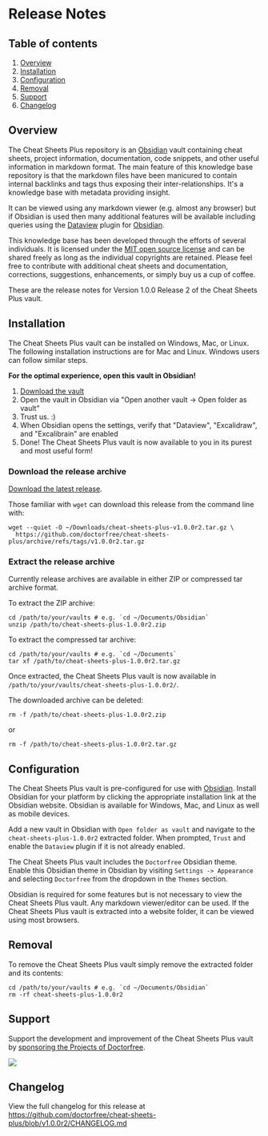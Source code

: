 # Release Notes

## Table of contents

1. [Overview](#overview)
1. [Installation](#installation)
1. [Configuration](#configuration)
1. [Removal](#removal)
1. [Support](#support)
1. [Changelog](#changelog)

## Overview

The Cheat Sheets Plus repository is an [Obsidian](https://obsidian.md) vault containing cheat sheets, project information, documentation, code snippets, and other useful information in markdown format. The main feature of this knowledge base repository is that the markdown files have been manicured to contain internal backlinks and tags thus exposing their inter-relationships. It's a knowledge base with metadata providing insight.

It can be viewed using any markdown viewer (e.g. almost any browser) but if Obsidian is used then many additional features will be available including queries using the [Dataview](https://blacksmithgu.github.io/obsidian-dataview/) plugin for [Obsidian](https://obsidian.md/).

This knowledge base has been developed through the efforts of several individuals. It is licensed under the [MIT open source license](LICENSE) and can be shared freely as long as the individual copyrights are retained. Please feel free to contribute with additional cheat sheets and documentation, corrections, suggestions, enhancements, or simply buy us a cup of coffee.

These are the release notes for Version 1.0.0 Release 2 of the Cheat Sheets Plus vault.

## Installation

The Cheat Sheets Plus vault can be installed on Windows, Mac, or Linux. The following installation instructions are for Mac and Linux. Windows users can follow similar steps.

**For the optimal experience, open this vault in Obsidian!**

1. [Download the vault](https://github.com/doctorfree/cheat-sheets-plus/releases/latest)
3. Open the vault in Obsidian via "Open another vault -> Open folder as vault"
4. Trust us. :) 
5. When Obsidian opens the settings, verify that "Dataview", "Excalidraw", and "Excalibrain" are enabled
6. Done! The Cheat Sheets Plus vault is now available to you in its purest and most useful form!

### Download the release archive

[Download the latest release](https://github.com/doctorfree/cheat-sheets-plus/releases/latest).

Those familiar with `wget` can download this release from the command line with:

```shell
wget --quiet -O ~/Downloads/cheat-sheets-plus-v1.0.0r2.tar.gz \
  https://github.com/doctorfree/cheat-sheets-plus/archive/refs/tags/v1.0.0r2.tar.gz
```

### Extract the release archive

Currently release archives are available in either ZIP or compressed tar archive format.

To extract the ZIP archive:

```shell
cd /path/to/your/vaults # e.g. `cd ~/Documents/Obsidian`
unzip /path/to/cheat-sheets-plus-1.0.0r2.zip
```

To extract the compressed tar archive:

```shell
cd /path/to/your/vaults # e.g. `cd ~/Documents`
tar xf /path/to/cheat-sheets-plus-1.0.0r2.tar.gz
```

Once extracted, the Cheat Sheets Plus vault is now available in `/path/to/your/vaults/cheat-sheets-plus-1.0.0r2/`.

The downloaded archive can be deleted:

```shell
rm -f /path/to/cheat-sheets-plus-1.0.0r2.zip
```

or

```shell
rm -f /path/to/cheat-sheets-plus-1.0.0r2.tar.gz
```

## Configuration

The Cheat Sheets Plus vault is pre-configured for use with [Obsidian](https://obsidian.md). Install Obsidian for your platform by clicking the appropriate installation link at the Obsidian website. Obsidian is available for Windows, Mac, and Linux as well as mobile devices.

Add a new vault in Obsidian with `Open folder as vault` and navigate to the `cheat-sheets-plus-1.0.0r2` extracted folder. When prompted, `Trust` and enable the `Dataview` plugin if it is not already enabled.

The Cheat Sheets Plus vault includes the `Doctorfree` Obsidian theme. Enable this Obsidian theme in Obsidian by visiting `Settings -> Appearance` and selecting `Doctorfree` from the dropdown in the `Themes` section.

Obsidian is required for some features but is not necessary to view the Cheat Sheets Plus vault. Any markdown viewer/editor can be used. If the Cheat Sheets Plus vault is extracted into a website folder, it can be viewed using most browsers.

## Removal

To remove the Cheat Sheets Plus vault simply remove the extracted folder and its contents:

```shell
cd /path/to/your/vaults # e.g. `cd ~/Documents/Obsidian`
rm -rf cheat-sheets-plus-1.0.0r2
```

## Support

Support the development and improvement of the Cheat Sheets Plus vault by [sponsoring the Projects of Doctorfree](https://github.com/sponsors/doctorfree).

<a href="https://www.buymeacoffee.com/doctorfree"><img src="https://img.buymeacoffee.com/button-api/?text=Buy me a coffee&emoji=&slug=doctorfree&button_colour=5F7FFF&font_colour=ffffff&font_family=Lato&outline_colour=000000&coffee_colour=FFDD00"></a>

## Changelog

View the full changelog for this release at https://github.com/doctorfree/cheat-sheets-plus/blob/v1.0.0r2/CHANGELOG.md

